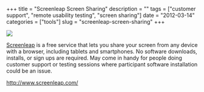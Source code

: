 +++
title = "Screenleap Screen Sharing"
description = ""
tags = ["customer support", "remote usability testing", "screen sharing"]
date = "2012-03-14"
categories = ["tools"]
slug = "screenleap-screen-sharing"
+++


<div class="tool-screenshot mb1"><a href="http://www.screenleap.com/"><img id="bluga-thumbnail-2713" class="bluga-thumbnail custom" src="//konigi.com/media/bluga/
wt522fe4f096940_custom.jpg"/></a></div><p><a href="http://www.screenleap.com/">Screenleap</a> is a free service that lets you share your screen from any device with a browser, including tablets and smartphones. No software downloads, installs, or sign ups are required. May come in handy for people doing customer support or testing sessions where participant software installation could be an issue.</p>

  
<p><a href="http://www.screenleap.com/">http://www.screenleap.com/</a></p>
      
